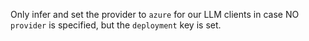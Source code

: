 Only infer and set the provider to `azure` for our LLM clients in case NO `provider` is specified, but the
`deployment` key is set. 